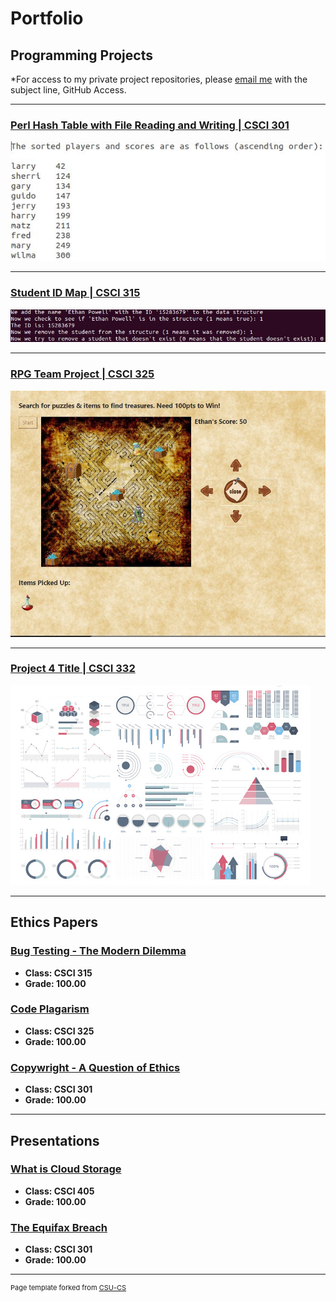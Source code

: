 Portfolio
=========

Programming Projects
--------------------

*For access to my private project repositories, please [email me](mailto:erpowell@csustudent.net?subject=GitHub%20Access) with the subject line, GitHub Access.

---
### [Perl Hash Table with File Reading and Writing | CSCI 301](project2)

![Sorted Output](images/Sorted.JPG)

---
### [Student ID Map | CSCI 315](project1)

![Map Structure](images/Map_Project.JPG)

---
### [RPG Team Project | CSCI 325](project3)

![Game Run](images/OOP/Game_Run.JPG)

---
### [Project 4 Title | CSCI 332](project1)

![Project 4 Thumbnail Name](images/dummy_thumbnail.jpg)

---

Ethics Papers
-------------

### [Bug Testing - The Modern Dilemma](/pdf/Bug_Testing-The_Modern_Dilemma.pdf)

-   **Class: CSCI 315**  
-   **Grade: 100.00**

### [Code Plagarism](/pdf/Code_Plagarism.pdf)

-   **Class: CSCI 325** 
-   **Grade: 100.00**

### [Copywright - A Question of Ethics](/pdf/Copywright-A_Question_of_Ethics.pdf)

-   **Class: CSCI 301** 
-   **Grade: 100.00**

---

Presentations
-------------

### [What is Cloud Storage](/pdf/Cloud_Storage.pdf)

- **Class: CSCI 405** 
- **Grade: 100.00**


### [The Equifax Breach](/pdf/Equifax_Breach.pdf)

- **Class: CSCI 301** 
- **Grade: 100.00**

---

<p style="font-size:11px">Page template forked from <a href="https://github.com/csu-cs/csci-portfolio">CSU-CS</a></p>
<!-- Remove above link if you don't want to attributive -->
